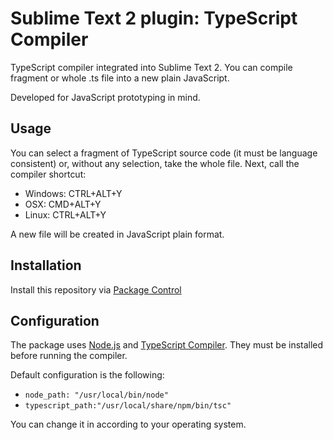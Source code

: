 # Sublime Text 2 plugin: TypeScript Compiler

TypeScript compiler integrated into Sublime Text 2. You can compile fragment or whole .ts file into a new plain JavaScript. 

Developed for JavaScript prototyping in mind.

## Usage

You can select a fragment of TypeScript source code (it must be language consistent) or, without any selection, take the whole file. Next, call the compiler shortcut:

* Windows: CTRL+ALT+Y
* OSX: CMD+ALT+Y
* Linux: CTRL+ALT+Y

A new file will be created in JavaScript plain format.

## Installation

Install this repository via [Package Control](http://wbond.net/sublime_packages/package_control)

## Configuration

The package uses [Node.js](http://nodejs.org/) and [TypeScript Compiler](http://www.typescriptlang.org/). They must be installed before running the compiler.

Default configuration is the following:

* `node_path: "/usr/local/bin/node"`
* `typescript_path:"/usr/local/share/npm/bin/tsc"`

You can change it in according to your operating system.
